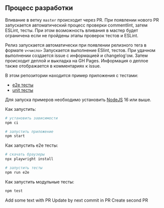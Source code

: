 ## Процесс разработки

Вливание в ветку `master` происходит через PR. При появлении нового PR запускается автоматический процесс проверки commentlint, затем ESLint, тесты. При этом возможность вливания в мастер будет ограничена если не пройдены этапы проверок тестов и ESLint.

Релиз запускается автоматически при появлении релизного тега в формате `v<число>`
Запускается выполнение ESlint, тестов. При удачном выполнении создается issue с информацией и changelog'ом. Затем происходит деплой и выкладка на GH Pages. Информация о деплое также отображается в комментариях к issue.

В этом репозитории находится пример приложения с тестами:

- [e2e тесты](e2e/example.spec.ts)
- [unit тесты](src/example.test.tsx)

Для запуска примеров необходимо установить [NodeJS](https://nodejs.org/en/download/) 16 или выше.

Как запустить:

```sh
# установить зависимости
npm ci

# запустить приложение
npm start
```

Как запустить e2e тесты:

```sh
# скачать браузеры
npx playwright install

# запустить тесты
npm run e2e
```

Как запустить модульные тесты:

```sh
npm test
```

Add some text with PR
Update by next commit in PR
Create second PR
